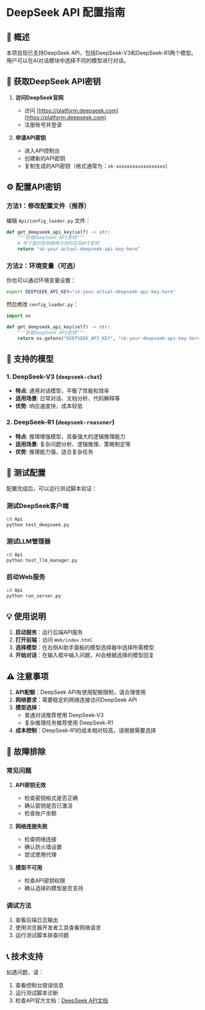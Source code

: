 # DeepSeek API 配置指南

## 🎯 概述

本项目现已支持DeepSeek API，包括DeepSeek-V3和DeepSeek-R1两个模型。用户可以在AI对话模块中选择不同的模型进行对话。

## 🔑 获取DeepSeek API密钥

1. **访问DeepSeek官网**
   - 访问 [https://platform.deepseek.com](https://platform.deepseek.com)
   - 注册账号并登录

2. **申请API密钥**
   - 进入API控制台
   - 创建新的API密钥
   - 复制生成的API密钥（格式通常为：`sk-xxxxxxxxxxxxxxxxxx`）

## ⚙️ 配置API密钥

### 方法1：修改配置文件（推荐）

编辑 `Api/config_loader.py` 文件：

```python
def get_deepseek_api_key(self) -> str:
    """获取DeepSeek API密钥"""
    # 将下面的密钥替换为你的实际API密钥
    return "sk-your-actual-deepseek-api-key-here"
```

### 方法2：环境变量（可选）

你也可以通过环境变量设置：

```bash
export DEEPSEEK_API_KEY="sk-your-actual-deepseek-api-key-here"
```

然后修改 `config_loader.py`：

```python
import os

def get_deepseek_api_key(self) -> str:
    """获取DeepSeek API密钥"""
    return os.getenv("DEEPSEEK_API_KEY", "sk-your-deepseek-api-key-here")
```

## 🚀 支持的模型

### 1. DeepSeek-V3 (`deepseek-chat`)
- **特点**: 通用对话模型，平衡了性能和效率
- **适用场景**: 日常对话、文档分析、代码解释等
- **优势**: 响应速度快，成本较低

### 2. DeepSeek-R1 (`deepseek-reasoner`)  
- **特点**: 推理增强模型，具备强大的逻辑推理能力
- **适用场景**: 复杂问题分析、逻辑推理、策略制定等
- **优势**: 推理能力强，适合复杂任务

## 🧪 测试配置

配置完成后，可以运行测试脚本验证：

### 测试DeepSeek客户端
```bash
cd Api
python test_deepseek.py
```

### 测试LLM管理器
```bash
cd Api
python test_llm_manager.py
```

### 启动Web服务
```bash
cd Api
python run_server.py
```

## 💡 使用说明

1. **启动服务**：运行后端API服务
2. **打开前端**：访问 `Web/index.html`
3. **选择模型**：在右侧AI助手面板的模型选择器中选择所需模型
4. **开始对话**：在输入框中输入问题，AI会根据选择的模型回复

## ⚠️ 注意事项

1. **API配额**：DeepSeek API有使用配额限制，请合理使用
2. **网络要求**：需要稳定的网络连接访问DeepSeek API
3. **模型选择**：
   - 普通对话推荐使用 DeepSeek-V3
   - 复杂推理任务推荐使用 DeepSeek-R1
4. **成本控制**：DeepSeek-R1的成本相对较高，请根据需要选择

## 🔧 故障排除

### 常见问题

1. **API密钥无效**
   - 检查密钥格式是否正确
   - 确认密钥是否已激活
   - 检查账户余额

2. **网络连接失败**
   - 检查网络连接
   - 确认防火墙设置
   - 尝试使用代理

3. **模型不可用**
   - 检查API密钥权限
   - 确认选择的模型是否支持

### 调试方法

1. 查看后端日志输出
2. 使用浏览器开发者工具查看网络请求
3. 运行测试脚本排查问题

## 📞 技术支持

如遇问题，请：
1. 查看控制台错误信息
2. 运行测试脚本诊断
3. 检查API官方文档：[DeepSeek API文档](https://platform.deepseek.com/api-docs/) 